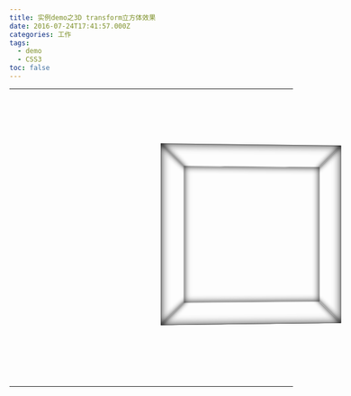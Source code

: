 ```yaml
---
title: 实例demo之3D transform立方体效果
date: 2016-07-24T17:41:57.000Z
categories: 工作
tags:
  - demo
  - CSS3
toc: false
---
```


--------------------------------------------------------------------------------

<style>
    @keyframes rotate-frame {
        0% {
            transform: rotateX(0deg) rotateY(0deg);
        }
        10% {
            transform: rotateX(0deg) rotateY(180deg);
        }
        20% {
            transform: rotateX(-180deg) rotateY(180deg);
        }
        30% {
            transform: rotateX(-360deg) rotateY(180deg);
        }
        40% {
            transform: rotateX(-360deg) rotateY(360deg);
        }
        50% {
            transform: rotateX(-180deg) rotateY(360deg);
        }
        60% {
            transform: rotateX(90deg) rotateY(180deg);
        }
        70% {
            transform: rotateX(0) rotateY(180deg);
        }
        80% {
            transform: rotateX(90deg) rotateY(90deg);
        }
        90% {
            transform: rotateX(90deg) rotateY(0);
        }
        100% {
            transform: rotateX(0) rotateY(0);
        }
    }

    .my-container {
        width: 62.5rem;
        height: 31.25rem;
        margin: 0 auto;
        transform: scale(0.6) translateY(-10rem);
    }

    .rect-wrap {
        position: relative;
        perspective: 100rem;
    }

    .container {
        width: 50rem;
        height: 50rem;
        transform-style: preserve-3d;
        transform-origin: 50% 50% 12.5rem;
        animation: rotate-frame 30s linear infinite;
    }

    .slide {
        width: 25rem;
        height: 25rem;
        position: absolute;
        box-shadow: 0 0 1.25rem rgba(0, 0, 0, 0.9) inset;
    }

    .top {
        left: 12.5rem;
        top: -12.5rem;
        transform: rotateX(-90deg);
        transform-origin: bottom;
        background: url(http://7xtawy.com1.z0.glb.clouddn.com/img1.jpeg) no-repeat;
        background-size: 100% 100%;
    }

    .bottom {
        left: 12.5rem;
        bottom: -12.5rem;
        transform: rotateX(90deg);
        transform-origin: top;
        background: url(http://7xtawy.com1.z0.glb.clouddn.com/img2.jpeg) no-repeat;
        background-size: 100% 100%;
    }

    .left {
        left: -12.5rem;
        top: 12.5rem;
        transform: rotateY(90deg);
        transform-origin: right;
        background: url(http://7xtawy.com1.z0.glb.clouddn.com/img3.jpeg) no-repeat;
        background-size: 100% 100%;
    }

    .right {
        left: 37.5rem;
        top: 12.5rem;
        transform: rotateY(-90deg);
        transform-origin: left;
        background: url(http://7xtawy.com1.z0.glb.clouddn.com/img4.jpeg) no-repeat;
        background-size: 100% 100%;
    }

    .front {
        left: 12.5rem;
        top: 12.5rem;
        transform: translateZ(25rem);
        background: url(http://7xtawy.com1.z0.glb.clouddn.com/img5.jpeg) no-repeat;
        background-size: 100% 100%;
    }

    .back {
        left: 12.5rem;
        top: 12.5rem;
        transform: translateZ(0);
        background: url(http://7xtawy.com1.z0.glb.clouddn.com/img6.jpeg) no-repeat;
        background-size: 100% 100%;
    }
</style>


<div class="my-container"><div class="rect-wrap"><div class="container">
    <div class="top slide"></div>
    <div class="bottom slide"></div>
    <div class="left slide"></div>
    <div class="right slide"></div>
    <div class="front slide"></div>
    <div class="back slide"></div>
</div></div></div>

--------------------------------------------------------------------------------
